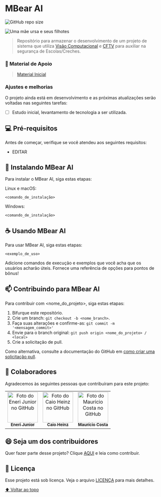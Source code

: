 # MBear AI

<!---Esses são exemplos. Veja https://shields.io para outras pessoas ou para personalizar este conjunto de escudos. Você pode querer incluir dependências, status do projeto e informações de licença aqui--->

![GitHub repo size](https://img.shields.io/github/repo-size/jrcosta/mbear-ai)

<img src="https://scx1.b-cdn.net/csz/news/800a/2016/malebrownbea.jpg" alt="Uma mãe ursa e seus filhotes">

> Repositório para armazenar o desenvolvimento de um projeto de sistema que utiliza [Visão Computacional](https://medium.com/data-hackers/computer-vision-feat-programação-dinâmica-data-hackers-podcast-30-9844ab652975) e [CFTV](https://blog.intelbras.com.br/cftv-saiba-tudo-sobre-esse-sistema/) para auxiliar na segurança de Escolas/Creches.

### 🔬 Material de Apoio

> [Material Inicial](https://github.com/jrcosta/mbear-ai/edit/master/STUDY.md)

### Ajustes e melhorias

O projeto ainda está em desenvolvimento e as próximas atualizações serão voltadas nas seguintes tarefas:

- [ ] Estudo inicial, levantamento de tecnologia a ser utilizada.


## 💻 Pré-requisitos

Antes de começar, verifique se você atendeu aos seguintes requisitos:
<!---Estes são apenas requisitos de exemplo. Adicionar, duplicar ou remover conforme necessário--->
* EDITAR

## 🚀 Instalando MBear AI

Para instalar o MBear AI, siga estas etapas:

Linux e macOS:
```
<comando_de_instalação>
```

Windows:
```
<comando_de_instalação>
```

## ☕ Usando MBear AI

Para usar MBear AI, siga estas etapas:

```
<exemplo_de_uso>
```

Adicione comandos de execução e exemplos que você acha que os usuários acharão úteis. Fornece uma referência de opções para pontos de bônus!

## 📫 Contribuindo para MBear AI
<!---Se o seu README for longo ou se você tiver algum processo ou etapas específicas que deseja que os contribuidores sigam, considere a criação de um arquivo CONTRIBUTING.md separado--->
Para contribuir com <nome_do_projeto>, siga estas etapas:

1. Bifurque este repositório.
2. Crie um branch: `git checkout -b <nome_branch>`.
3. Faça suas alterações e confirme-as: `git commit -m '<mensagem_commit>'`
4. Envie para o branch original: `git push origin <nome_do_projeto> / <local>`
5. Crie a solicitação de pull.

Como alternativa, consulte a documentação do GitHub em [como criar uma solicitação pull](https://help.github.com/en/github/collaborating-with-issues-and-pull-requests/creating-a-pull-request).

## 🤝 Colaboradores

Agradecemos às seguintes pessoas que contribuíram para este projeto:

<table>
  <tr>
    <td align="center">
      <a href="https://github.com/jrcosta">
        <img src="https://avatars.githubusercontent.com/u/22981568?v=4" width="100px;" alt="Foto do Eneri Junior no GitHub"/><br>
        <sub>
          <b>Eneri Junior</b>
        </sub>
      </a>
    </td>
    <td align="center">
      <a href="https://github.com/CaioHeinz">
        <img src="https://avatars.githubusercontent.com/u/84110802?s=100&v=4" width="100px;" alt="Foto do Caio Heinz no GitHub"/><br>
        <sub>
          <b>Caio Heinz</b>
        </sub>
      </a>
    </td>
    <td align="center">
      <a href="https://github.com/MauricioDC">
        <img src="https://avatars.githubusercontent.com/u/84142206?v=4" width="100px;" alt="Foto do Maurício Costa no GitHub"/><br>
        <sub>
          <b>Maurício Costa</b>
        </sub>
      </a>
    </td>
  </tr>
</table>

## 😄 Seja um dos contribuidores<br>

Quer fazer parte desse projeto? Clique [AQUI](CONTRIBUTING.md) e leia como contribuir.

## 📝 Licença

Esse projeto está sob licença. Veja o arquivo [LICENÇA](LICENSE.md) para mais detalhes.

[⬆ Voltar ao topo](#mbear-ai)<br>
